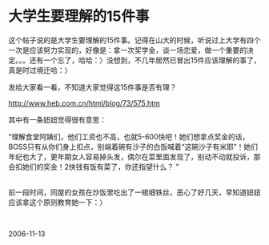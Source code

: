 # 大学生要理解的15件事

<p>这个帖子说的是大学生要理解的15件事。记得在山大的时候，听说过上大学有四个一次是应该努力实现的，好像是：拿一次奖学金，谈一场恋爱，做一个重要的决定。。。还有一个忘了，哈哈：〉没想到，不几年居然已冒出15件应该理解的事了，真是时过境迁哈：〉</p><p>发给大家看一看，不知道大家觉得这15件事是否有理？</p><p><a href="http://www.heb.com.cn/html/blog/73/575.htm">http://www.heb.com.cn/html/blog/73/575.htm</a></p><p>其中有一条妞妞觉得很有意思：</p><p>“理解食堂阿姨们，他们工资也不高，也就5-600快吧！她们想拿点奖金的话，BOSS只有从你们身上扣点，别端着碗有沙子的白饭喊着“这碗沙子有米耶”！她们年纪也大了，更年期女人容易掉头发，偶尔在菜里面发现了，别动不动就投诉，那会扣她们的奖金！2快钱有饭有菜了，你还指望什么？ ”</p><p><br />前一段时间，同屋的女孩在炒饭里吃出了一根细铁丝，恶心了好几天，早知道妞妞应该拿这个原则教育她一下：〉<br /></p><p><br /> </p>

2006-11-13